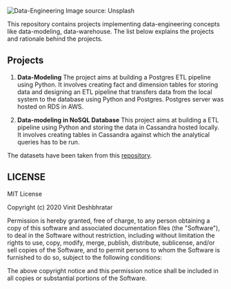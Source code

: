 ![Data-Engineering](https://images.unsplash.com/photo-1527474305487-b87b222841cc?ixlib=rb-1.2.1&ixid=eyJhcHBfaWQiOjEyMDd9&auto=format&fit=crop&w=1934&q=80)
Image source: Unsplash

This repository contains projects implementing data-engineering concepts like data-modeling, data-warehouse. The list below explains the projects and rationale behind the projects.

## Projects

1. **Data-Modeling**
The project aims at building a Postgres ETL pipeline using Python. It involves creating fact and dimension tables for storing data and designing an ETL pipeline that transfers data from the local system to the database using Python and Postgres. Postgres server was hosted on RDS in AWS.

2. **Data-modeling in NoSQL Database**
This project aims at building a ETL pipeline using Python and storing the data in Cassandra hosted locally. It involves creating tables in Cassandra against which the analytical queries has to be run. 

The datasets have been taken from this [repository](https://github.com/Flor91/Data-engineering-nanodegree). 

## LICENSE
MIT License

Copyright (c) 2020 Vinit Deshbhratar

Permission is hereby granted, free of charge, to any person obtaining a copy
of this software and associated documentation files (the "Software"), to deal
in the Software without restriction, including without limitation the rights
to use, copy, modify, merge, publish, distribute, sublicense, and/or sell
copies of the Software, and to permit persons to whom the Software is
furnished to do so, subject to the following conditions:

The above copyright notice and this permission notice shall be included in all
copies or substantial portions of the Software.
